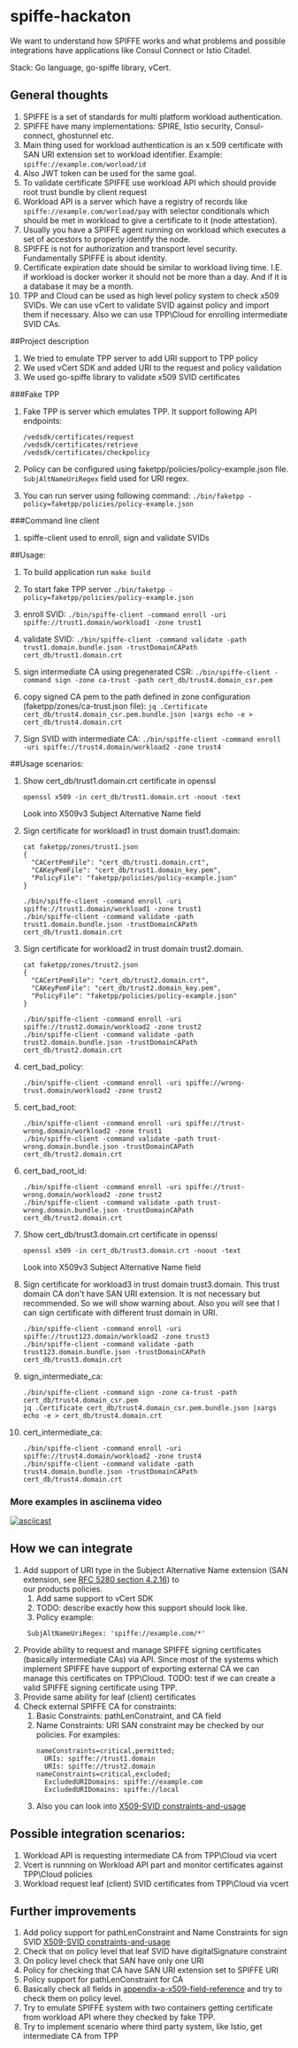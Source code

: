 # spiffe-hackaton
We want to understand how SPIFFE works and what problems and possible integrations 
have applications like Consul Connect or Istio Citadel.

Stack: Go language, go-spiffe library, vCert.

## General thoughts
1. SPIFFE is a set of standards for multi platform workload authentication.
1. SPIFFE have many implementations: SPIRE, Istio security, Consul-connect, ghostunnel etc.
1. Main thing used for workload authentication is an x.509 certificate with SAN URI extension set to workload identifier. 
    Example: `spiffe://example.com/worload/id`  
1. Also JWT token can be used for the same goal.
1. To validate certificate SPIFFE use workload API which should provide root trust bundle by client request
1. Workload API is a server which have a registry of records like `spiffe://example.com/worload/pay` with selector conditionals
    which should be met in workload to give a certificate to it (node attestation).
1. Usually you have a SPIFFE agent running on workload which executes a set of accestors to properly identify the node.
1. SPIFFE is not for authorization and transport level security. Fundamentally SPIFFE is about identity.
1. Certificate expiration date should be similar to workload living time. I.E. if workload is docker worker it should not be more than a day.
    And if it is a database it may be a month.
1. TPP and Cloud can be used as high level policy system to check x509 SVIDs. We can use vCert to validate SVID against
    policy and import them if necessary. Also we can use TPP\Cloud for enrolling intermediate SVID CAs.
    
##Project description
1. We tried to emulate TPP server to add URI support to TPP policy
1. We used vCert SDK and added URI to the request and policy validation
1. We used go-spiffe library to validate x509 SVID certificates

###Fake TPP
1. Fake TPP is server which emulates TPP. It support following API endpoints:
    ```
    /vedsdk/certificates/request
    /vedsdk/certificates/retrieve
    /vedsdk/certificates/checkpolicy
    ```
1. Policy can be configured using faketpp/policies/policy-example.json file.
    `SubjAltNameUriRegex` field used for URI regex.

1. You can run server using following command:
    `./bin/faketpp -policy=faketpp/policies/policy-example.json`
    
###Command line client
1. spiffe-client used to enroll, sign and validate SVIDs

##Usage:

1. To build application run `make build`
1. To start fake TPP server `./bin/faketpp -policy=faketpp/policies/policy-example.json`
1. enroll SVID:
    `./bin/spiffe-client -command enroll -uri spiffe://trust1.domain/workload1 -zone trust1`
1. validate SVID:
    `./bin/spiffe-client -command validate -path trust1.domain.bundle.json -trustDomainCAPath cert_db/trust1.domain.crt`
1. sign intermediate CA using pregenerated CSR:
    `./bin/spiffe-client -command sign -zone ca-trust -path cert_db/trust4.domain_csr.pem`    
 
1. copy signed CA pem to the path defined in zone configuration (faketpp/zones/ca-trust.json file):
    `jq .Certificate cert_db/trust4.domain_csr.pem.bundle.json |xargs echo -e > cert_db/trust4.domain.crt`
    
1. Sign SVID with intermediate CA:
    `./bin/spiffe-client -command enroll -uri spiffe://trust4.domain/workload2 -zone trust4`   

##Usage scenarios:
1. Show cert_db/trust1.domain.crt certificate in openssl
    ```
    openssl x509 -in cert_db/trust1.domain.crt -noout -text
    ```
    Look into X509v3 Subject Alternative Name field
    
1. Sign certificate for workload1 in trust domain trust1.domain:
    ```
    cat faketpp/zones/trust1.json
    {
      "CACertPemFile": "cert_db/trust1.domain.crt",
      "CAKeyPemFile": "cert_db/trust1.domain_key.pem",
      "PolicyFile": "faketpp/policies/policy-example.json"
    }
    
    ./bin/spiffe-client -command enroll -uri spiffe://trust1.domain/workload1 -zone trust1
    ./bin/spiffe-client -command validate -path trust1.domain.bundle.json -trustDomainCAPath cert_db/trust1.domain.crt
    ```

1. Sign certificate for workload2 in trust domain trust2.domain. 
    ```
    cat faketpp/zones/trust2.json
    {
      "CACertPemFile": "cert_db/trust2.domain.crt",
      "CAKeyPemFile": "cert_db/trust2.domain_key.pem",
      "PolicyFile": "faketpp/policies/policy-example.json"
    }

	./bin/spiffe-client -command enroll -uri spiffe://trust2.domain/workload2 -zone trust2
	./bin/spiffe-client -command validate -path trust2.domain.bundle.json -trustDomainCAPath cert_db/trust2.domain.crt    
    ```

1. cert_bad_policy:
    ```
	./bin/spiffe-client -command enroll -uri spiffe://wrong-trust.domain/workload2 -zone trust2
    ```

1. cert_bad_root:
    ```
	./bin/spiffe-client -command enroll -uri spiffe://trust-wrong.domain/workload2 -zone trust1
	./bin/spiffe-client -command validate -path trust-wrong.domain.bundle.json -trustDomainCAPath cert_db/trust2.domain.crt
    ```

1. cert_bad_root_id:
    ```
	./bin/spiffe-client -command enroll -uri spiffe://trust-wrong.domain/workload2 -zone trust2
	./bin/spiffe-client -command validate -path trust-wrong.domain.bundle.json -trustDomainCAPath cert_db/trust2.domain.crt
    ```

1. Show cert_db/trust3.domain.crt certificate in openssl
    ```
    openssl x509 -in cert_db/trust3.domain.crt -noout -text
    ```
    Look into X509v3 Subject Alternative Name field
    
1. Sign certificate for workload3 in trust domain trust3.domain. This trust domain CA don't have SAN URI extension.
 It is not necessary but recommended. So we will show warning about. Also you will see that I can sign certificate with
 different trust domain in URI.
     ```
	./bin/spiffe-client -command enroll -uri spiffe://trust123.domain/workload2 -zone trust3
	./bin/spiffe-client -command validate -path trust123.domain.bundle.json -trustDomainCAPath cert_db/trust3.domain.crt
    ```

1. sign_intermediate_ca:
    ```
	./bin/spiffe-client -command sign -zone ca-trust -path cert_db/trust4.domain_csr.pem
	jq .Certificate cert_db/trust4.domain_csr.pem.bundle.json |xargs echo -e > cert_db/trust4.domain.crt
    ```
    
1. cert_intermediate_ca:
    ```
	./bin/spiffe-client -command enroll -uri spiffe://trust4.domain/workload2 -zone trust4
	./bin/spiffe-client -command validate -path trust4.domain.bundle.json -trustDomainCAPath cert_db/trust4.domain.crt
    ```
 
### More examples in asciinema video
 
[![asciicast](https://asciinema.org/a/nyk8QGYzftnytSK88rxtKsMIK.svg)](https://asciinema.org/a/nyk8QGYzftnytSK88rxtKsMIK)


## How we can integrate
1. Add support of URI type in the Subject Alternative Name extension (SAN extension, see [RFC 5280 section 4.2.16][1]) to\
    our products policies.
    1. Add same support to vCert SDK
    1. TODO: describe exactly how this support should look like.
    1. Policy example:
    ```
     SubjAltNameUriRegex: 'spiffe://example.com/*'
    ```    
1. Provide ability to request and manage SPIFFE signing certificates (basically intermediate CAs) via API. Since most of the systems
    which implement SPIFFE have support of exporting external CA we can manage this certificates on TPP\Cloud.
    TODO: test if we can create a valid SPIFFE signing certificate using TPP.
1. Provide same ability for leaf (client) certificates
1. Check external SPIFFE CA for constraints:
    1. Basic Constraints: pathLenConstraint, and CA field
    1. Name Constraints: URI SAN constraint may be checked by our policies. For examples: 
        ```
        nameConstraints=critical,permitted;
          URIs: spiffe://trust1.domain
          URIs: spiffe://trust2.domain
        nameConstraints=critical,excluded;
          ExcludedURIDomains: spiffe://example.com
          ExcludedURIDomains: spiffe://local
        ```
    1. Also you can look into [X509-SVID constraints-and-usage][2]

## Possible integration scenarios:
1. Workload API is requesting intermediate CA from TPP\Cloud via vcert
1. Vcert is runnning on Workload API part and monitor certificates against TPP\Cloud policies
1. Workload request leaf (client) SVID certificates from TPP\Cloud via vcert

## Further improvements
1. Add policy support for pathLenConstraint and Name Constraints for sign SVID  [X509-SVID constraints-and-usage][2]
1. Check that on policy level that leaf SVID have digitalSignature constraint
1. On policy level check that SAN have only one URI
1. Policy for checking that CA have SAN URI extension set to SPIFFE URI
1. Policy support for pathLenConstraint for CA
1. Basically check all fields in [appendix-a-x509-field-reference][3] and try to check them on policy level.
1. Try to emulate SPIFFE system with two containers getting certificate from workload API where they checked by fake TPP.
1. Try to implement scenario where third party system, like Istio, get intermediate CA from TPP
 




[1]: https://tools.ietf.org/html/rfc5280#section-4.2.1.
[2]: https://github.com/spiffe/spiffe/blob/master/standards/X509-SVID.md#4-constraints-and-usage
[3]: https://github.com/spiffe/spiffe/blob/master/standards/X509-SVID.md#appendix-a-x509-field-reference
